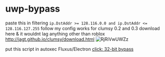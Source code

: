 # uwp-bypass

paste this in filtering ``ip.DstAddr >= 128.116.0.0 and ip.DstAddr <= 128.116.127.255``
follow my config works for clumsy 0.2 and 0.3 download here & it wouldnt lag anything other than roblox
http://jagt.github.io/clumsy/download.html
![RjRiVwUWZz](https://github.com/SlimBroPunk/uwp-bypass/assets/40482717/889aeda1-2cbb-424c-86f4-a3132c5ab022)

put this script in autoxec Fluxus/Electron
[click: 32-bit bypass](https://github.com/SlimBroPunk/uwp-bypass/blob/main/32bit%20bypass.lua)
